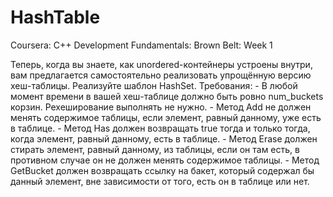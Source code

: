 # HashTable
Coursera: C++ Development Fundamentals: Brown Belt: Week 1

Теперь, когда вы знаете, как unordered-контейнеры устроены внутри, вам предлагается самостоятельно реализовать упрощённую версию хеш-таблицы. 
Реализуйте шаблон HashSet.
Требования:
    - В любой момент времени в вашей хеш-таблице должно быть ровно num_buckets корзин. Рехеширование выполнять не нужно.
    - Метод Add не должен менять содержимое таблицы, если элемент, равный данному, уже есть в таблице.
    - Метод Has должен возвращать true тогда и только тогда, когда элемент, равный данному, есть в таблице.
    - Метод Erase должен стирать элемент, равный данному, из таблицы, если он там есть, в противном случае он не должен менять содержимое таблицы.
    - Метод GetBucket должен возвращать ссылку на бакет, который содержал бы данный элемент, вне зависимости от того, есть он в таблице или нет.
